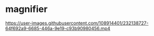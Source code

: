 # magnifier



https://user-images.githubusercontent.com/108914401/232138727-64f692a9-6685-446a-9e19-c93b90980456.mp4

